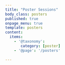 ```yaml
---
title: "Poster Sessions"
body_class: posters
published: true
onpage_menu: true
template: posters
content:
  items:
    - '@taxonomy':
       category: [poster]
    - '@page': '/posters'
     
---
```

